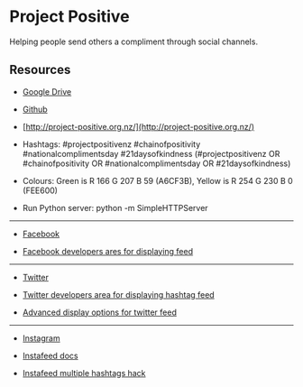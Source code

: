 # Project Positive

Helping people send others a compliment through social channels.

## Resources

* [Google Drive](https://drive.google.com/drive/folders/0B3UW6L02gf94elNtNWNZd2xzaVU)

* [Github](https://github.com/enspiral-craftworks/project-positive/blob/gh-pages/index.html)

* [http://project-positive.org.nz/](http://project-positive.org.nz/)

* Hashtags: #projectpositivenz #chainofpositivity #nationalcomplimentsday #21daysofkindness (#projectpositivenz OR #chainofpositivity OR #nationalcomplimentsday OR #21daysofkindness)

* Colours: Green is R 166  G 207  B 59 (A6CF3B), Yellow is R 254  G 230  B 0 (FEE600)

* Run Python server: python -m SimpleHTTPServer

---

* [Facebook](https://www.facebook.com/heyawesome)

* [Facebook developers ares for displaying feed](https://developers.facebook.com/docs/plugins/page-plugin)

---

* [Twitter](https://www.twitter.com/projectposnz)

* [Twitter developers area for displaying hashtag feed](https://twitter.com/settings/widgets/696444575154462720)

* [Advanced display options for twitter feed](https://dev.twitter.com/web/embedded-timelines#customization)

---

* [Instagram](https://www.instagram.com/projectpositivenz)

* [Instafeed docs](http://instafeedjs.com/)

* [Instafeed multiple hashtags hack](https://github.com/stevenschobert/instafeed.js/issues/12)
